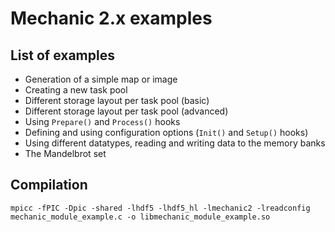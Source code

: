 Mechanic 2.x examples
=====================

List of examples
----------------

- Generation of a simple map or image
- Creating a new task pool
- Different storage layout per task pool (basic)
- Different storage layout per task pool (advanced)
- Using `Prepare()` and `Process()` hooks
- Defining and using configuration options (`Init()` and `Setup()` hooks)
- Using different datatypes, reading and writing data to the memory banks
- The Mandelbrot set

Compilation
-----------

    mpicc -fPIC -Dpic -shared -lhdf5 -lhdf5_hl -lmechanic2 -lreadconfig mechanic_module_example.c -o libmechanic_module_example.so
